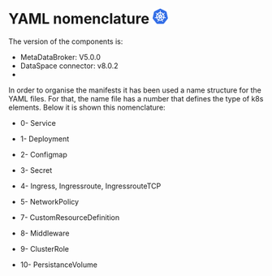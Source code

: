 # YAML nomenclature <img src="../pictures/img-buildkite/kubernetes.png" width="30" height="30" alt="kubernetes"/>

The version of the components is:
  - MetaDataBroker: V5.0.0
  - DataSpace connector: v8.0.2
  - 

In order to organise the manifests it has been used a name structure for the YAML files. For that, the name file has a number that defines the type of k8s elements. Below it is shown this nomenclature:

  - 0- Service

  - 1- Deployment
  
  - 2- Configmap
  
  - 3- Secret
  
  - 4- Ingress, Ingressroute, IngressrouteTCP
  
  - 5- NetworkPolicy

  - 7- CustomResourceDefinition
  
  - 8- Middleware
  
  - 9- ClusterRole
  
  - 10- PersistanceVolume
